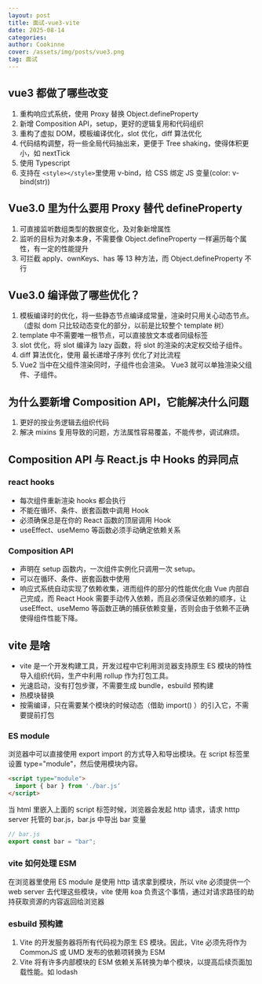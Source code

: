 ```yaml
---
layout: post
title: 面试-vue3-vite
date: 2025-08-14
categories:
author: Cookinne
cover: /assets/img/posts/vue3.png
tag: 面试
---
```


## vue3 都做了哪些改变

1. 重构响应式系统，使用 Proxy 替换 Object.defineProperty
2. 新增 Composition API，setup，更好的逻辑复用和代码组织
3. 重构了虚拟 DOM，模板编译优化，slot 优化，diff 算法优化
4. 代码结构调整，将一些全局代码抽出来，更便于 Tree shaking，使得体积更小，如 nextTick
5. 使用 Typescript
6. 支持在 `<style></style>`里使用 v-bind，给 CSS 绑定 JS 变量(color: v-bind(str))

## Vue3.0 里为什么要用 Proxy 替代 defineProperty

1. 可直接监听数组类型的数据变化，及对象新增属性
2. 监听的目标为对象本身，不需要像 Object.defineProperty 一样遍历每个属性，有一定的性能提升
3. 可拦截 apply、ownKeys、has 等 13 种方法，而 Object.defineProperty 不行

## Vue3.0 编译做了哪些优化？

1. 模板编译时的优化，将一些静态节点编译成常量，渲染时只用关心动态节点。（虚拟 dom 只比较动态变化的部分，以前是比较整个 template 树）
2. template 中不需要唯一根节点，可以直接放文本或者同级标签
3. slot 优化，将 slot 编译为 lazy 函数，将 slot 的渲染的决定权交给子组件。
4. diff 算法优化，使用 最长递增子序列 优化了对比流程
5. Vue2 当中在父组件渲染同时，子组件也会渲染。 Vue3 就可以单独渲染父组件、子组件。

## 为什么要新增 Composition API，它能解决什么问题

1. 更好的按业务逻辑去组织代码
2. 解决 mixins 复用导致的问题，方法属性容易覆盖，不能传参，调试麻烦。

## Composition API 与 React.js 中 Hooks 的异同点

### react hooks

- 每次组件重新渲染 hooks 都会执行
- 不能在循环、条件、嵌套函数中调用 Hook
- 必须确保总是在你的 React 函数的顶层调用 Hook
- useEffect、useMemo 等函数必须手动确定依赖关系

### Composition API

- 声明在 setup 函数内，一次组件实例化只调用一次 setup。
- 可以在循环、条件、嵌套函数中使用
- 响应式系统自动实现了依赖收集，进而组件的部分的性能优化由 Vue 内部自己完成，而 React Hook 需要手动传入依赖，而且必须保证依赖的顺序，让 useEffect、useMemo 等函数正确的捕获依赖变量，否则会由于依赖不正确使得组件性能下降。

## vite 是啥

- vite 是一个开发构建工具，开发过程中它利用浏览器支持原生 ES 模块的特性导入组织代码，生产中利用 rollup 作为打包工具。
- 光速启动，没有打包步骤，不需要生成 bundle，esbuild 预构建
- 热模块替换
- 按需编译，只在需要某个模块的时候动态（借助 import() ）的引入它，不需要提前打包

### ES module

浏览器中可以直接使用 export import 的方式导入和导出模块。在 script 标签里设置 type="module"，然后使用模块内容。

```html
<script type="module">
  import { bar } from './bar.js‘
</script>
```

当 html 里嵌入上面的 script 标签时候，浏览器会发起 http 请求，请求 htttp server 托管的 bar.js，bar.js 中导出 bar 变量

```js
// bar.js
export const bar = "bar";
```

### vite 如何处理 ESM

在浏览器里使用 ES module 是使用 http 请求拿到模块，所以 vite 必须提供一个 web server 去代理这些模块，vite 使用 koa 负责这个事情，通过对请求路径的劫持获取资源的内容返回给浏览器

### esbuild 预构建

1. Vite 的开发服务器将所有代码视为原生 ES 模块。因此，Vite 必须先将作为 CommonJS 或 UMD 发布的依赖项转换为 ESM
2. Vite 将有许多内部模块的 ESM 依赖关系转换为单个模块，以提高后续页面加载性能。如 lodash
